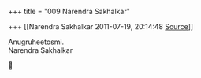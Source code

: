 +++
title = "009 Narendra Sakhalkar"

+++
[[Narendra Sakhalkar	2011-07-19, 20:14:48 [Source](https://groups.google.com/g/samskrita/c/fquRTJZcqqI)]]



Anugruheetosmi.  
Narendra Sakhalkar



